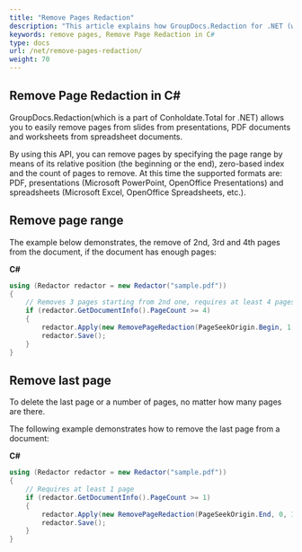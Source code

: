 ```yaml
---
title: "Remove Pages Redaction"
description: "This article explains how GroupDocs.Redaction for .NET (which is a part of Conholdate.Total for .NET) allows you to remove pages with sensitive data from your PDF, presentation and spreadsheet documents."
keywords: remove pages, Remove Page Redaction in C#
type: docs
url: /net/remove-pages-redaction/
weight: 70
---
```


## Remove Page Redaction in C#

GroupDocs.Redaction(which is a part of Conholdate.Total for .NET) allows you to easily remove pages from slides from presentations, PDF documents and worksheets from spreadsheet documents. 

By using this API, you can remove pages by specifying the page range by means of its relative position (the beginning or the end), zero-based index and the count of pages to remove. At this time the supported formats are: PDF, presentations (Microsoft PowerPoint, OpenOffice Presentations) and spreadsheets (Microsoft Excel, OpenOffice Spreadsheets, etc.).

## Remove page range

The example below demonstrates, the remove of 2nd, 3rd and 4th pages from the document, if the document has enough pages:

**C#**

```csharp
using (Redactor redactor = new Redactor("sample.pdf"))
{
    // Removes 3 pages starting from 2nd one, requires at least 4 pages
    if (redactor.GetDocumentInfo().PageCount >= 4)
    {
        redactor.Apply(new RemovePageRedaction(PageSeekOrigin.Begin, 1, 3));
        redactor.Save();
    }
}
```

## Remove last page

To delete the last page or a number of pages, no matter how many pages are there.

The following example demonstrates how to remove the last page from a document:

**C#**

```csharp
using (Redactor redactor = new Redactor("sample.pdf"))
{
    // Requires at least 1 page
    if (redactor.GetDocumentInfo().PageCount >= 1)
    {
        redactor.Apply(new RemovePageRedaction(PageSeekOrigin.End, 0, 1));
        redactor.Save();
    }
}
```
